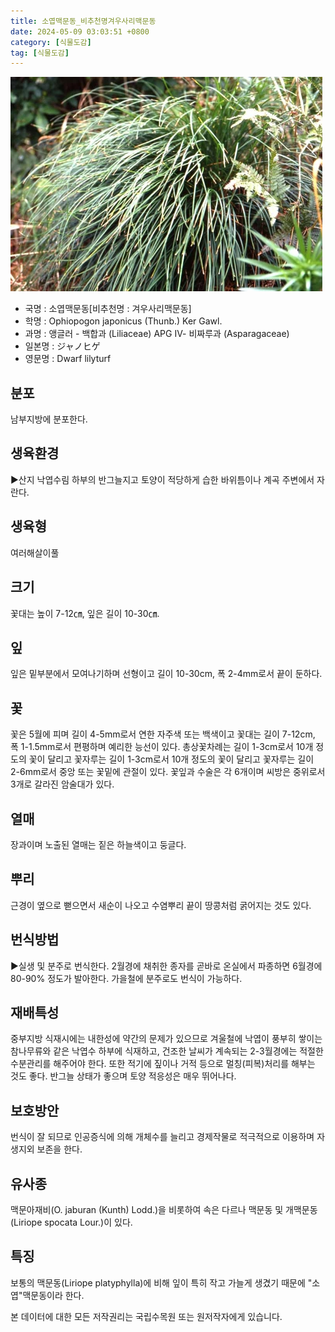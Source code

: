 ```yaml
---
title: 소엽맥문동_비추천명겨우사리맥문동
date: 2024-05-09 03:03:51 +0800
category: [식물도감]
tag: [식물도감]
---
```




![소엽맥문동[비추천명 : 겨우사리맥문동]](/assets/img/fileUpload/plants/basic/Liliaceae/Ophiopogon/5967/1_th2.JPG)
- 국명 : 소엽맥문동[비추천명 : 겨우사리맥문동]
- 학명 : Ophiopogon japonicus (Thunb.) Ker Gawl.
- 과명 : 앵글러 - 백합과 (Liliaceae) APG Ⅳ- 비짜루과 (Asparagaceae)
- 일본명 : ジャノヒゲ
- 영문명 : Dwarf lilyturf


## 분포
남부지방에 분포한다.
## 생육환경
▶산지 낙엽수림 하부의 반그늘지고 토양이 적당하게 습한 바위틈이나 계곡 주변에서 자란다.
## 생육형
여러해살이풀
## 크기
꽃대는 높이 7-12㎝, 잎은 길이 10-30㎝.
## 잎
잎은 밑부분에서 모여나기하며 선형이고 길이 10-30cm, 폭 2-4mm로서 끝이 둔하다.
## 꽃
꽃은 5월에 피며 길이 4-5mm로서 연한 자주색 또는 백색이고 꽃대는 길이 7-12cm, 폭 1-1.5mm로서 편평하며 예리한 능선이 있다. 총상꽃차례는 길이 1-3cm로서 10개 정도의 꽃이 달리고 꽃자루는 길이 1-3cm로서 10개 정도의 꽃이 달리고 꽃자루는 길이 2-6mm로서 중앙 또는 꽃밑에 관절이 있다. 꽃잎과 수술은 각 6개이며 씨방은 중위로서 3개로 갈라진 암술대가 있다.
## 열매
장과이며 노출된 열매는 짙은 하늘색이고 둥글다.
## 뿌리
근경이 옆으로 뻗으면서 새순이 나오고 수염뿌리 끝이 땅콩처럼 굵어지는 것도 있다.
## 번식방법
▶실생 및 분주로 번식한다. 2월경에 채취한 종자를 곧바로 온실에서 파종하면 6월경에 80-90% 정도가 발아한다. 가을철에 분주로도 번식이 가능하다.
## 재배특성
중부지방 식재시에는 내한성에 약간의 문제가 있으므로 겨울철에 낙엽이 풍부히 쌓이는 참나무류와 같은 낙엽수 하부에 식재하고, 건조한 날씨가 계속되는 2-3월경에는 적절한 수분관리를 해주어야 한다. 또한 적기에 짚이나 거적 등으로 멀칭(피복)처리를 해부는 것도 좋다. 반그늘 상태가 좋으며 토양 적응성은 매우 뛰어나다.
## 보호방안
번식이 잘 되므로 인공증식에 의해 개체수를 늘리고 경제작물로 적극적으로 이용하며 자생지외 보존을 한다.
## 유사종
맥문아재비(O. jaburan (Kunth) Lodd.)을 비롯하여 속은 다르나 맥문동 및 개맥문동(Liriope spocata Lour.)이 있다.
## 특징
보통의 맥문동(Liriope platyphylla)에 비해 잎이 특히 작고 가늘게 생겼기 때문에 "소엽"맥문동이라 한다.






본 데이터에 대한 모든 저작권리는 국립수목원 또는 원저작자에게 있습니다.
